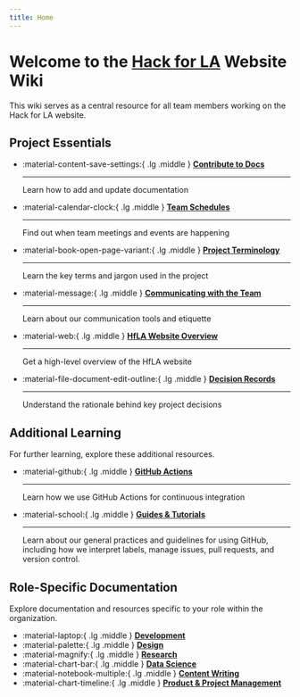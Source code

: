 ```yaml
---
title: Home
---
```


# Welcome to the [Hack for LA](https://www.hackforla.org) Website Wiki

This wiki serves as a central resource for all team members working on the Hack for LA website.

## Project Essentials

<div class="grid cards" markdown>

- :material-content-save-settings:{ .lg .middle } __[Contribute to Docs](../README.md)__

    ---

    Learn how to add and update documentation

- :material-calendar-clock:{ .lg .middle } __[Team Schedules](meetings-and-agendas.md)__

    ---

    Find out when team meetings and events are happening

- :material-book-open-page-variant:{ .lg .middle } __[Project Terminology](project-terminology.md)__

    ---

    Learn the key terms and jargon used in the project

- :material-message:{ .lg .middle } __[Communicating with the Team](how-to-communicate-with-the-team.md)__

    ---

    Learn about our communication tools and etiquette

- :material-web:{ .lg .middle } __[HfLA Website Overview](pending-audit/pages/index.md)__

    ---

    Get a high-level overview of the HfLA website

- :material-file-document-edit-outline:{ .lg .middle } __[Decision Records](decision-records/index.md)__

    ---

    Understand the rationale behind key project decisions

</div>

## Additional Learning

For further learning, explore these additional resources.

<div class="grid cards" markdown>

- :material-github:{ .lg .middle } __[GitHub Actions](roles/dev/github-actions/index.md)__

    ---

    Learn how we use GitHub Actions for continuous integration

- :material-school:{ .lg .middle } __[Guides & Tutorials](pending-audit/how-to/)__

    ---
    Learn about our general practices and guidelines for using GitHub, including how we interpret labels, manage issues, pull requests, and version control.

</div>

## Role-Specific Documentation

Explore documentation and resources specific to your role within the organization.

<div class="grid cards" markdown>

- :material-laptop:{ .lg .middle } __[Development](roles/dev/)__
- :material-palette:{ .lg .middle } __[Design](roles/design/)__
- :material-magnify:{ .lg .middle } __[Research](roles/research/)__
- :material-chart-bar:{ .lg .middle } __[Data Science](roles/data/)__
- :material-notebook-multiple:{ .lg .middle } __[Content Writing](roles/content/)__
- :material-chart-timeline:{ .lg .middle } __[Product & Project Management](roles/product/)__

</div>
